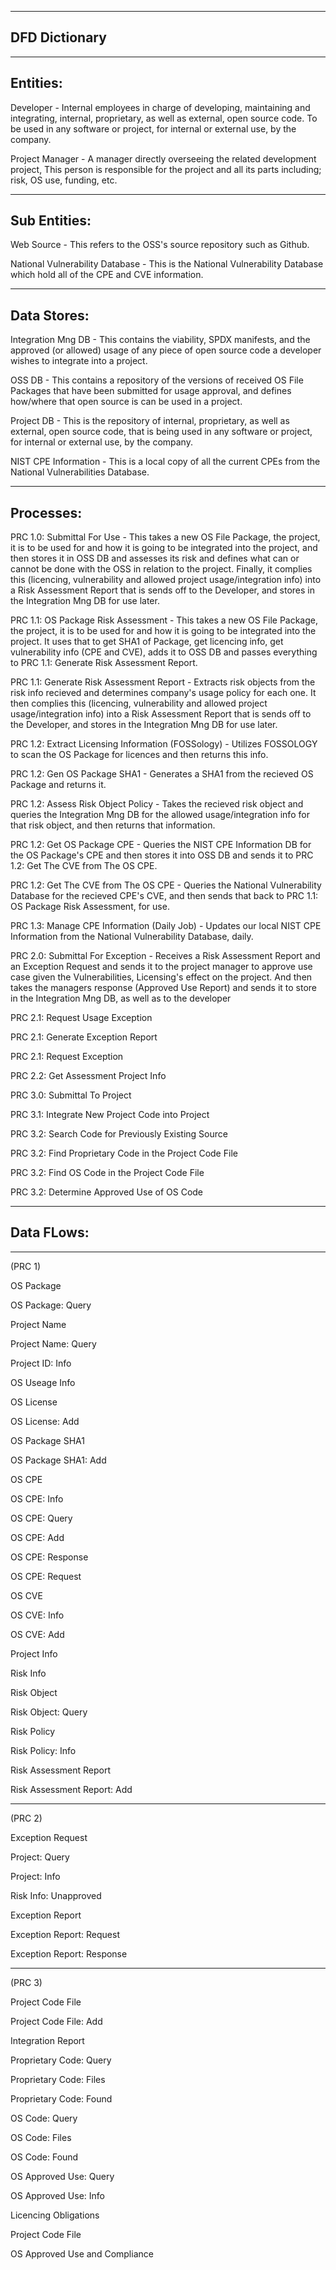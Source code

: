 ----------------------------------------------------
DFD Dictionary
----------------------------------------------------



----------------------------------------------------
Entities:
----------------------------------------------------
Developer - Internal employees in charge of developing, maintaining and integrating, internal, proprietary, as well as external, open source code. To be used in any software or project, for internal or external use, by the company.

Project Manager - A manager directly overseeing the related development project, This person is responsible for the project and all its parts including; risk, OS use, funding, etc.

----------------------------------------------------
Sub Entities:
----------------------------------------------------
Web Source - This refers to the OSS's source repository such as Github.

National Vulnerability Database - This is the National Vulnerability Database which hold all of the CPE and CVE information.




----------------------------------------------------
Data Stores:
----------------------------------------------------
Integration Mng DB - This contains the viability, SPDX manifests, and the approved (or allowed) usage of any piece of open source code a developer wishes to integrate into a project.

OSS DB - This contains a repository of the versions of received OS File Packages that have been submitted for usage approval, and defines how/where that open source is can be used in a project.

Project DB - This is the repository of internal, proprietary, as well as external, open source code, that is being used in any software or project, for internal or external use, by the company.

NIST CPE Information - This is a local copy of all the current CPEs from the National Vulnerabilities Database.





----------------------------------------------------
Processes:
----------------------------------------------------
PRC 1.0: Submittal For Use - This takes a new OS File Package, the project, it is to be used for and how it is going to be integrated into the project, and then stores it in OSS DB and assesses its risk and defines what can or cannot be done with the OSS in relation to the project. Finally, it complies this (licencing, vulnerability and allowed project usage/integration info) into a Risk Assessment Report that is sends off to the Developer, and stores in the Integration Mng DB for use later.

PRC 1.1: OS Package Risk Assessment - This takes a new OS File Package, the project, it is to be used for and how it is going to be integrated into the project. It uses that to get SHA1 of Package, get licencing info, get vulnerability info (CPE and CVE), adds it to OSS DB and passes everything to PRC 1.1: Generate Risk Assessment Report.

PRC 1.1: Generate Risk Assessment Report - Extracts risk objects from the risk info recieved and determines company's usage policy for each one. It then complies this (licencing, vulnerability and allowed project usage/integration info) into a Risk Assessment Report that is sends off to the Developer, and stores in the Integration Mng DB for use later.

PRC 1.2: Extract Licensing Information (FOSSology) - Utilizes FOSSOLOGY to scan the OS Package for licences and then returns this info.

PRC 1.2: Gen OS Package SHA1 - Generates a SHA1 from the recieved OS Package and returns it.

PRC 1.2: Assess Risk Object Policy - Takes the recieved risk object and queries the Integration Mng DB for the allowed usage/integration info for that risk object, and then returns that information.

PRC 1.2: Get OS Package CPE - Queries the NIST CPE Information DB for the OS Package's CPE and then stores it into OSS DB and sends it to PRC 1.2: Get The CVE from The OS CPE.

PRC 1.2: Get The CVE from The OS CPE - Queries the National Vulnerability Database for the recieved CPE's CVE, and then sends that back to PRC 1.1: OS Package Risk Assessment, for use.

PRC 1.3: Manage CPE Information (Daily Job) - Updates our local NIST CPE Information from the National Vulnerability Database, daily.

PRC 2.0: Submittal For Exception - Receives a Risk Assessment Report and an Exception Request and sends it to the project manager to approve use case given the Vulnerabilities, Licensing's effect on the project. And then takes the managers response (Approved Use Report) and sends it to store in the Integration Mng DB, as well as to the developer

PRC 2.1: Request Usage Exception

PRC 2.1: Generate Exception Report

PRC 2.1: Request Exception

PRC 2.2: Get Assessment Project Info

PRC 3.0: Submittal To Project

PRC 3.1: Integrate New Project Code into Project

PRC 3.2: Search Code for Previously Existing Source

PRC 3.2: Find Proprietary Code in the Project Code File

PRC 3.2: Find OS Code in the Project Code File

PRC 3.2: Determine Approved Use of OS Code





----------------------------------------------------
Data FLows:
----------------------------------------------------

----------------------------------------------------
(PRC 1)

OS Package

OS Package: Query

Project Name

Project Name: Query

Project ID: Info

OS Useage Info

OS License

OS License: Add

OS Package SHA1

OS Package SHA1: Add

OS CPE

OS CPE: Info

OS CPE: Query

OS CPE: Add

OS CPE: Response

OS CPE: Request

OS CVE

OS CVE: Info

OS CVE: Add

Project Info

Risk Info

Risk Object

Risk Object: Query

Risk Policy

Risk Policy: Info

Risk Assessment Report

Risk Assessment Report: Add

----------------------------------------------------
(PRC 2)

Exception Request

Project: Query

Project: Info

Risk Info: Unapproved

Exception Report

Exception Report: Request

Exception Report: Response

----------------------------------------------------
(PRC 3)

Project Code File

Project Code File: Add

Integration Report

Proprietary Code: Query

Proprietary Code: Files

Proprietary Code: Found

OS Code: Query

OS Code: Files

OS Code: Found

OS Approved Use: Query

OS Approved Use: Info

Licencing Obligations

Project Code File

OS Approved Use and Compliance



